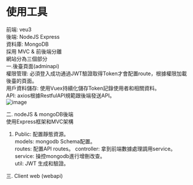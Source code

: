 # 使用工具
前端: veu3  
後端: NodeJS Express  
資料庫: MongoDB    
採用 MVC & 前後端分離    
網站分為三個部分  
一.後臺頁面(adminapi)   
   權限管理: 必須登入成功通過JWT驗證取得Token才會配置route，根據權限加載後臺的頁面。     
   用戶資料儲存: 使用Vuex持續化儲存Token記錄使用者和相關資料。   
   API: axios根據RestfulAPI規範跟後端發送API。   
![image](https://github.com/HShaoEn/Backend/assets/152255638/e1cf4ddb-3114-43cd-9cf4-1d85fb854079)   
   
二. nodeJS & mongoDB後端   
   使用Express框架和MVC架構
   1. Public: 配置靜態資源。   
      models: mongodb Schema配置。   
      routes: 配置API routes。
      controller: 拿到前端數據處理調用service。   
      service: 操控mongodb進行增刪改查。   
      util: JWT 生成和驗證。   
      
三. Client web (webapi)

